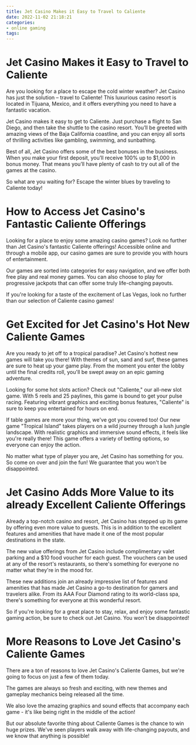 ```yaml
---
title: Jet Casino Makes it Easy to Travel to Caliente 
date: 2022-11-02 21:18:21
categories:
- online gaming
tags:
---
```



#  Jet Casino Makes it Easy to Travel to Caliente 

Are you looking for a place to escape the cold winter weather? Jet Casino has just the solution – travel to Caliente! This luxurious casino resort is located in Tijuana, Mexico, and it offers everything you need to have a fantastic vacation.

Jet Casino makes it easy to get to Caliente. Just purchase a flight to San Diego, and then take the shuttle to the casino resort. You’ll be greeted with amazing views of the Baja California coastline, and you can enjoy all sorts of thrilling activities like gambling, swimming, and sunbathing.

Best of all, Jet Casino offers some of the best bonuses in the business. When you make your first deposit, you’ll receive 100% up to $1,000 in bonus money. That means you’ll have plenty of cash to try out all of the games at the casino.

So what are you waiting for? Escape the winter blues by traveling to Caliente today!

#  How to Access Jet Casino's Fantastic Caliente Offerings 

Looking for a place to enjoy some amazing casino games? Look no further than Jet Casino's fantastic Caliente offerings! Accessible online and through a mobile app, our casino games are sure to provide you with hours of entertainment.

Our games are sorted into categories for easy navigation, and we offer both free play and real money games. You can also choose to play for progressive jackpots that can offer some truly life-changing payouts.

If you're looking for a taste of the excitement of Las Vegas, look no further than our selection of Caliente casino games!

#  Get Excited for Jet Casino's Hot New Caliente Games 

Are you ready to jet off to a tropical paradise? Jet Casino's hottest new games will take you there! With themes of sun, sand and surf, these games are sure to heat up your game play. From the moment you enter the lobby until the final credits roll, you'll be swept away on an epic gaming adventure.

Looking for some hot slots action? Check out "Caliente," our all-new slot game. With 5 reels and 25 paylines, this game is bound to get your pulse racing. Featuring vibrant graphics and exciting bonus features, "Caliente" is sure to keep you entertained for hours on end.

If table games are more your thing, we've got you covered too! Our new game "Tropical Island" takes players on a wild journey through a lush jungle landscape. With realistic graphics and immersive sound effects, it feels like you're really there! This game offers a variety of betting options, so everyone can enjoy the action.

No matter what type of player you are, Jet Casino has something for you. So come on over and join the fun! We guarantee that you won't be disappointed.

#  Jet Casino Adds More Value to its already Excellent Caliente Offerings 

Already a top-notch casino and resort, Jet Casino has stepped up its game by offering even more value to guests. This is in addition to the excellent features and amenities that have made it one of the most popular destinations in the state.

The new value offerings from Jet Casino include complimentary valet parking and a $10 food voucher for each guest. The vouchers can be used at any of the resort's restaurants, so there's something for everyone no matter what they're in the mood for.

These new additions join an already impressive list of features and amenities that has made Jet Casino a go-to destination for gamers and travelers alike. From its AAA Four Diamond rating to its world-class spa, there's something for everyone at this wonderful resort.

So if you're looking for a great place to stay, relax, and enjoy some fantastic gaming action, be sure to check out Jet Casino. You won't be disappointed!

#  More Reasons to Love Jet Casino's Caliente Games

There are a ton of reasons to love Jet Casino's Caliente Games, but we're going to focus on just a few of them today.

The games are always so fresh and exciting, with new themes and gameplay mechanics being released all the time.

We also love the amazing graphics and sound effects that accompany each game - it's like being right in the middle of the action!

But our absolute favorite thing about Caliente Games is the chance to win huge prizes. We've seen players walk away with life-changing payouts, and we know that anything is possible!